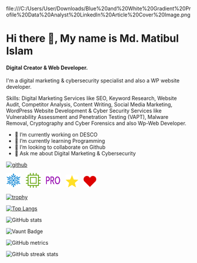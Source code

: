 file:///C:/Users/User/Downloads/Blue%20and%20White%20Gradient%20Profile%20Data%20Analyst%20LinkedIn%20Article%20Cover%20Image.png
# Hi there 👋, My name is Md. Matibul Islam
#### Digital Creator & Web Developer.


I'm a digital marketing & cybersecurity specialist and also a WP website developer.

Skills: Digital Marketing Services like SEO, Keyword Research, Website Audit, Competitor Analysis, Content Writing, Social Media Marketing, WordPress Website Development & Cyber Security Services like Vulnerability Assessment and Penetration Testing (VAPT),  Malware Removal, Cryptography and Cyber Forensics and also Wp-Web Developer.

- 🔭 I’m currently working on DESCO 
- 🌱 I’m currently learning Programming 
- 👯 I’m looking to collaborate on Github 
- 💬 Ask me about Digital Marketing & Cybersecurity 


[<img src='https://cdn.jsdelivr.net/npm/simple-icons@3.0.1/icons/github.svg' alt='github' height='40'>](https://github.com/https://github.com/matibulislam)  

<a href='https://archiveprogram.github.com/'><img src='https://raw.githubusercontent.com/acervenky/animated-github-badges/master/assets/acbadge.gif' width='40' height='40'></a> <a href='https://docs.github.com/en/developers'><img src='https://raw.githubusercontent.com/acervenky/animated-github-badges/master/assets/devbadge.gif' width='40' height='40'></a> <a href='https://github.com/pricing'><img src='https://raw.githubusercontent.com/acervenky/animated-github-badges/master/assets/pro.gif' width='40' height='40'></a> <a href='https://stars.github.com/'><img src='https://raw.githubusercontent.com/acervenky/animated-github-badges/master/assets/starbadge.gif' width='35' height='35'></a> <a href='https://docs.github.com/en/github/supporting-the-open-source-community-with-github-sponsors'><img src='https://raw.githubusercontent.com/acervenky/animated-github-badges/master/assets/sponsorbadge.gif' width='35' height='35'></a> 

[![trophy](https://github-profile-trophy.vercel.app/?username=https://github.com/matibulislam)](https://github.com/ryo-ma/github-profile-trophy)

[![Top Langs](https://github-readme-stats.vercel.app/api/top-langs/?username=https://github.com/matibulislam)](https://github.com/anuraghazra/github-readme-stats)

![GitHub stats](https://github-readme-stats.vercel.app/api?username=https://github.com/matibulislam&show_icons=true&count_private=true)  

![Vaunt Badge](https://api.vaunt.dev/v1/github/entities/https://github.com/matibulislam/contributions?format=svg&private=true)  

![GitHub metrics](https://metrics.lecoq.io/https://github.com/matibulislam)  

![GitHub streak stats](https://streak-stats.demolab.com/?user=https://github.com/matibulislam)  






